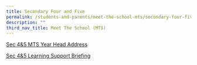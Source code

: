 ```yaml
---
title: Secondary Four and Five
permalink: /students-and-parents/meet-the-school-mts/secondary-four-five/
description: ""
third_nav_title: Meet The School (MTS)
---
```

<a href="/files/Meet%20the%20school%20(mts)/01%20S45%20MTS%20YH%20Address.pdf" target="_blank">Sec 4&5 MTS Year Head Address</a>
  
<a href="/files/Meet%20the%20school%20(mts)/02%20S4_5%20Learning%20Support%20Briefing.pdf" target="_blank">Sec 4&5 Learning Support Briefing</a>
